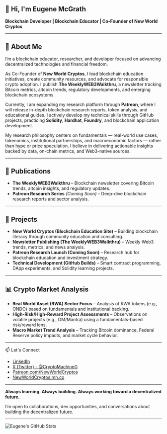 ## 👋 Hi, I'm Eugene McGrath

**Blockchain Developer | Blockchain Educator | Co-Founder of New World Cryptos**

---

## 🧠 About Me

I’m a blockchain educator, researcher, and developer focused on advancing decentralized technologies and financial freedom.

As Co-Founder of **New World Cryptos**, I lead blockchain education initiatives, create community resources, and advocate for responsible crypto adoption. I publish **The WeeklyWEB3Walkthru**, a newsletter tracking Bitcoin metrics, altcoin trends, regulatory developments, and emerging blockchain ecosystems.

Currently, I am expanding my research platform through **Patreon**, where I will release in-depth blockchain research reports, token analysis, and educational guides. I actively develop my technical skills through GitHub projects, practicing **Solidity**, **Hardhat**, **Foundry**, and blockchain application development.

My research philosophy centers on fundamentals — real-world use cases, tokenomics, institutional partnerships, and macroeconomic factors — rather than hype or price speculation. I believe in delivering actionable insights backed by data, on-chain metrics, and Web3-native sources.

---

## 📝 Publications
- **The WeeklyWEB3Walkthru** – Blockchain newsletter covering Bitcoin trends, altcoin insights, and regulatory updates.
- **Patreon Research Series** *(Coming Soon)* – Deep-dive blockchain research reports and sector analysis.

---

## 🚀 Projects
- **New World Cryptos (Blockchain Education Site)** – Building blockchain literacy through community education and consulting.
- **Newsletter Publishing (The WeeklyWEB3Walkthru)** – Weekly Web3 trends, metrics, and news analysis.
- **Patreon Research Launch (Coming Soon)** – Research hub for blockchain education and investment strategy.
- **Technical Development (GitHub Builds)** – Smart contract programming, DApp experiments, and Solidity learning projects.

---

## 📊 Crypto Market Analysis
- **Real World Asset (RWA) Sector Focus** – Analysis of RWA tokens (e.g., ONDO) based on fundamentals and institutional backing.
- **High-Risk/High-Reward Project Assessments** – Observations on volatile projects (e.g., OM/Mantra) using a fundamentals-based risk/reward lens.
- **Macro Market Trend Analysis** – Tracking Bitcoin dominance, Federal Reserve policy impacts, and market cycle behavior.

---

📫 Let's Connect

- [LinkedIn](https://www.linkedin.com/in/eugene-mcgrath-550b4897)
- [X (Twitter) - @CryptoMachineG](https://x.com/CryptoMachineG)
- [Patreon.com/NewWorldCryptos](https://patreon.com/NewWorldCryptos)
- [NewWorldCryptos.mn.co](https://NewWorldCryptos.mn.co)
  
--- 

**Always learning. Always building. Always working toward a decentralized future.**

I’m open to collaborations, dev opportunities, and conversations about building the decentralized future.

---

![Eugene's GitHub Stats](https://github-readme-stats.vercel.app/api?username=cplklegg&show_icons=true&theme=radical)

